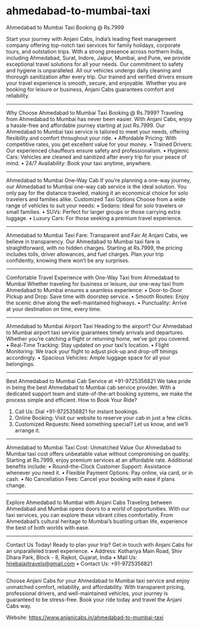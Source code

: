# ahmedabad-to-mumbai-taxi

Ahmedabad to Mumbai Taxi Booking @ Rs.7999

Start your journey with Anjani Cabs, India’s leading fleet management company offering top-notch taxi services for family holidays, corporate tours, and outstation trips. With a strong presence across northern India, including Ahmedabad, Surat, Indore, Jaipur, Mumbai, and Pune, we provide exceptional travel solutions for all your needs.
Our commitment to safety and hygiene is unparalleled. All our vehicles undergo daily cleaning and thorough sanitization after every trip. Our trained and verified drivers ensure your travel experience is smooth, secure, and enjoyable. Whether you are booking for leisure or business, Anjani Cabs guarantees comfort and reliability.
________________________________________
Why Choose Ahmedabad to Mumbai Taxi Booking @ Rs.7999?
Traveling from Ahmedabad to Mumbai has never been easier. With Anjani Cabs, enjoy a hassle-free and affordable journey starting at just Rs.7999. Our Ahmedabad to Mumbai taxi service is tailored to meet your needs, offering flexibility and comfort throughout your ride.
•	Affordable Pricing: With competitive rates, you get excellent value for your money.
•	Trained Drivers: Our experienced chauffeurs ensure safety and professionalism.
•	Hygienic Cars: Vehicles are cleaned and sanitized after every trip for your peace of mind.
•	24/7 Availability: Book your taxi anytime, anywhere.
________________________________________
Ahmedabad to Mumbai One-Way Cab
If you’re planning a one-way journey, our Ahmedabad to Mumbai one-way cab service is the ideal solution. You only pay for the distance traveled, making it an economical choice for solo travelers and families alike.
Customized Taxi Options
Choose from a wide range of vehicles to suit your needs:
•	Sedans: Ideal for solo travelers or small families.
•	SUVs: Perfect for larger groups or those carrying extra luggage.
•	Luxury Cars: For those seeking a premium travel experience.
________________________________________
Ahmedabad to Mumbai Taxi Fare: Transparent and Fair
At Anjani Cabs, we believe in transparency. Our Ahmedabad to Mumbai taxi fare is straightforward, with no hidden charges. Starting at Rs.7999, the pricing includes tolls, driver allowances, and fuel charges. Plan your trip confidently, knowing there won’t be any surprises.
________________________________________
Comfortable Travel Experience with One-Way Taxi from Ahmedabad to Mumbai
Whether traveling for business or leisure, our one-way taxi from Ahmedabad to Mumbai ensures a seamless experience:
•	Door-to-Door Pickup and Drop: Save time with doorstep service.
•	Smooth Routes: Enjoy the scenic drive along the well-maintained highways.
•	Punctuality: Arrive at your destination on time, every time.
________________________________________
Ahmedabad to Mumbai Airport Taxi
Heading to the airport? Our Ahmedabad to Mumbai airport taxi service guarantees timely arrivals and departures. Whether you’re catching a flight or returning home, we’ve got you covered.
•	Real-Time Tracking: Stay updated on your taxi’s location.
•	Flight Monitoring: We track your flight to adjust pick-up and drop-off timings accordingly.
•	Spacious Vehicles: Ample luggage space for all your belongings.
________________________________________
Best Ahmedabad to Mumbai Cab Service at +91-9725356821
We take pride in being the best Ahmedabad to Mumbai cab service provider. With a dedicated support team and state-of-the-art booking systems, we make the process simple and efficient.
How to Book Your Ride?
1.	Call Us: Dial +91-9725356821 for instant bookings.
2.	Online Booking: Visit our website to reserve your cab in just a few clicks.
3.	Customized Requests: Need something special? Let us know, and we’ll arrange it.
________________________________________
Ahmedabad to Mumbai Taxi Cost: Unmatched Value
Our Ahmedabad to Mumbai taxi cost offers unbeatable value without compromising on quality. Starting at Rs.7999, enjoy premium services at an affordable rate. Additional benefits include:
•	Round-the-Clock Customer Support: Assistance whenever you need it.
•	Flexible Payment Options: Pay online, via card, or in cash.
•	No Cancellation Fees: Cancel your booking with ease if plans change.
________________________________________
Explore Ahmedabad to Mumbai with Anjani Cabs
Traveling between Ahmedabad and Mumbai opens doors to a world of opportunities. With our taxi services, you can explore these vibrant cities comfortably. From Ahmedabad’s cultural heritage to Mumbai’s bustling urban life, experience the best of both worlds with ease.
________________________________________
Contact Us Today!
Ready to plan your trip? Get in touch with Anjani Cabs for an unparalleled travel experience.
•	Address: Kothariya Main Road, Shiv Dhara Park, Block - 8, Rajkot, Gujarat, India
•	Mail Us: hirebalajitravels@gmail.com
•	Contact Us: +91-9725356821
________________________________________
Choose Anjani Cabs for your Ahmedabad to Mumbai taxi service and enjoy unmatched comfort, reliability, and affordability. With transparent pricing, professional drivers, and well-maintained vehicles, your journey is guaranteed to be stress-free. Book your ride today and travel the Anjani Cabs way.

Website: https://www.anjanicabs.in/ahmedabad-to-mumbai-taxi
